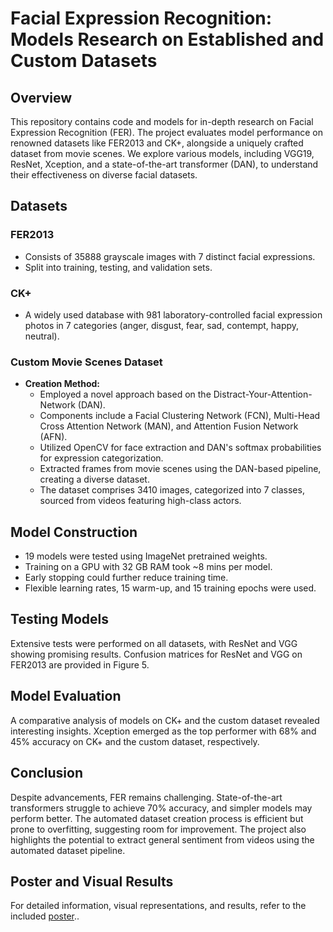 # Facial Expression Recognition: Models Research on Established and Custom Datasets

## Overview

This repository contains code and models for in-depth research on Facial Expression Recognition (FER). The project evaluates model performance on renowned datasets like FER2013 and CK+, alongside a uniquely crafted dataset from movie scenes. We explore various models, including VGG19, ResNet, Xception, and a state-of-the-art transformer (DAN), to understand their effectiveness on diverse facial datasets.

## Datasets

### FER2013

- Consists of 35888 grayscale images with 7 distinct facial expressions.
- Split into training, testing, and validation sets.

### CK+

- A widely used database with 981 laboratory-controlled facial expression photos in 7 categories (anger, disgust, fear, sad, contempt, happy, neutral).

### Custom Movie Scenes Dataset

- **Creation Method:**
  - Employed a novel approach based on the Distract-Your-Attention-Network (DAN).
  - Components include a Facial Clustering Network (FCN), Multi-Head Cross Attention Network (MAN), and Attention Fusion Network (AFN).
  - Utilized OpenCV for face extraction and DAN's softmax probabilities for expression categorization.
  - Extracted frames from movie scenes using the DAN-based pipeline, creating a diverse dataset.
  - The dataset comprises 3410 images, categorized into 7 classes, sourced from videos featuring high-class actors.

## Model Construction

- 19 models were tested using ImageNet pretrained weights.
- Training on a GPU with 32 GB RAM took ~8 mins per model.
- Early stopping could further reduce training time.
- Flexible learning rates, 15 warm-up, and 15 training epochs were used.

## Testing Models

Extensive tests were performed on all datasets, with ResNet and VGG showing promising results. Confusion matrices for ResNet and VGG on FER2013 are provided in Figure 5.

## Model Evaluation

A comparative analysis of models on CK+ and the custom dataset revealed interesting insights. Xception emerged as the top performer with 68% and 45% accuracy on CK+ and the custom dataset, respectively.

## Conclusion

Despite advancements, FER remains challenging. State-of-the-art transformers struggle to achieve 70% accuracy, and simpler models may perform better. The automated dataset creation process is efficient but prone to overfitting, suggesting room for improvement. The project also highlights the potential to extract general sentiment from videos using the automated dataset pipeline.

## Poster and Visual Results

For detailed information, visual representations, and results, refer to the included [poster](./Poster.pdf)..

